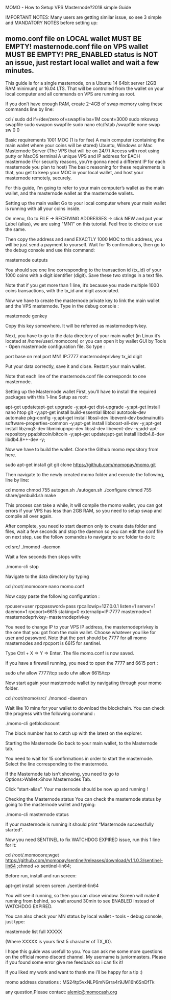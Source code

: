 MOMO - How to Setup VPS Masternode?2018  simple Guide

IMPORTANT NOTES:
Many users are getting similar issue, so see 3 simple and MANDATORY NOTES before setting up:

momo.conf file on LOCAL wallet MUST BE EMPTY!
masternode.conf file on VPS wallet MUST BE EMPTY!
PRE_ENABLED status is NOT an issue, just restart local wallet and wait a few minutes.
--

This guide is for a single masternode, on a Ubuntu 14 64bit server (2GB RAM minimum) or 16.04 LTS. That will be controlled from the wallet on your local computer and all commands on VPS are running as root.

If you don’t have enough RAM, create 2–4GB of swap memory using these commands line by line:

cd /
sudo dd if=/dev/zero of=swapfile bs=1M count=3000
sudo mkswap swapfile
sudo swapon swapfile
sudo nano etc/fstab
/swapfile none swap sw 0 0

Basic requirements
1001 MOC (1 is for fee)
A main computer (containing the main wallet where your coins will be stored) Ubuntu, Windows or Mac
Masternode Server (The VPS that will be on 24/7) Access with root using putty or MacOS terminal
A unique VPS and IP address for EACH masternode
(For security reasons, you’re gonna need a different IP for each masternode you plan to host)
The basic reasoning for these requirements is that, you get to keep your MOC in your local wallet, and host your masternode remotely, securely.

For this guide, I’m going to refer to your main computer’s wallet as the main wallet, and the masternode wallet as the masternode wallets.

Setting up the main wallet
Go to your local computer where your main wallet is running with all your coins inside.

On menu, Go to FILE -> RECEIVING ADDRESSES -> click NEW and put your Label (alias), we are using "MN1" on this tutorial. Feel free to choice or use the same.

Then copy the address and send EXACTLY 1000 MOC to this address, you will be just send a payment to yourself.
Wait for 15 confirmations, then go to the debug console and use this command:

masternode outputs

You should see one line corresponding to the transaction id (tx_id) of your 1000 coins with a digit identifier (digit). Save these two strings in a text file.

Note that if you get more than 1 line, it’s because you made multiple 1000 coins transactions, with the tx_id and digit associated.

Now we have to create the masternode private key to link the main wallet and the VPS masternode. Type in the debug console :

masternode genkey

Copy this key somewhere. It will be referred as masternodeprivkey.

Next, you have to go to the data directory of your main wallet (in Linux it’s located at /home/user/.momocore) or you can open it by wallet GUI by Tools - Open masternode configuration file. So type :

port base on real port
MN1 IP:7777 masternodeprivkey tx_id digit

Put your data correctly, save it and close. Restart your main wallet.

Note that each line of the masternode.conf file corresponds to one masternode.

Setting up the Masternode wallet
First, you’ll have to install the required packages with this 1-line Setup as root:

apt-get update;apt-get upgrade -y;apt-get dist-upgrade -y;apt-get install nano htop git -y;apt-get install build-essential libtool autotools-dev automake pkg-config -y;apt-get install libssl-dev libevent-dev bsdmainutils software-properties-common -y;apt-get install libboost-all-dev -y;apt-get install libzmq3-dev libminiupnpc-dev libssl-dev libevent-dev -y;add-apt-repository ppa:bitcoin/bitcoin -y;apt-get update;apt-get install libdb4.8-dev libdb4.8++-dev -y;

Now we have to build the wallet. Clone the Github momo repository from here.

sudo apt-get install git
git clone https://github.com/momopay/momo.git

Then navigate to the newly created momo folder and execute the following, line by line:

cd momo
chmod 755 autogen.sh
./autogen.sh
./configure
chmod 755 share/genbuild.sh
make

This process can take a while, it will compile the momo wallet, you can got errors if your VPS has less than 2GB RAM, so you need to setup swap and compile all over again.

After complete, you need to start daemon only to create data folder and files, wait a few seconds and stop the daemon so you can edit the conf file on next step, use the follow comandos to navigate to src folder to do it:

cd src/
./momod -daemon

Wait a few seconds then stops with:

./momo-cli stop

Navigate to the data directory by typing

cd /root/.momocore
nano momo.conf

Now copy paste the following configuration :

rpcuser=user
rpcpassword=pass
rpcallowip=127.0.0.1
listen=1
server=1
daemon=1
rpcport=6615
staking=0
externalip=IP:7777
masternode=1
masternodeprivkey=masternodeprivkey

You need to change IP to your VPS IP address, the masternodeprivkey is the one that you got from the main wallet. Choose whatever you like for user and password. Note that the port should be 7777 for all momo masternodes and rpcport is 6615 for sentinel.

Type Ctrl + X => Y => Enter. The file momo.conf is now saved.

If you have a firewall running, you need to open the 7777 and 6615 port :

sudo ufw allow 7777/tcp
sudo ufw allow 6615/tcp

Now start again your masternode wallet by navigating through your momo folder.

cd /root/momo/src/
./momod -daemon

Wait like 10 mins for your wallet to download the blockchain. You can check the progress with the following command :

./momo-cli getblockcount

The block number has to catch up with the latest on the explorer.

Starting the Masternode
Go back to your main wallet, to the Masternode tab.

You need to wait for 15 confirmations in order to start the masternode. Select the line corresponding to the masternode.

If the Masternode tab isn’t showing, you need to go to Options>Wallet>Show Masternodes Tab.

Click “start-alias”. Your masternode should be now up and running !

Checking the Masternode status
You can check the masternode status by going to the masternode wallet and typing:

./momo-cli masternode status

If your masternode is running it should print “Masternode successfully started”.

Now you need SENTINEL to fix WATCHDOG EXPIRED issue, run this 1 line for it:

cd /root/.momocore;wget https://github.com/momopay/sentinel/releases/download/v1.1.0.3/sentinel-lin64 ;chmod +x sentinel-lin64;

Before run, install and run screen:

apt-get install screen
screen
./sentinel-lin64

You will see it running, so then you can close window. Screen will make it running from behind, so wait around 30min to see ENABLED instead of WATCHDOG EXPIRED.

You can also check your MN status by local wallet - tools - debug console, just type:

masternode list full XXXXX

(Where XXXXX is yours first 5 character of TX_ID).

I hope this guide was usefull to you. You can ask me some more questions on the official momo discord channel. My username is juniormasters. Please if you found some error give me feedback so i can fix it!

If you liked my work and want to thank me i’ll be happy for a tip :)

momo address donations : MS24tp5vxNLP6mNGrra4r9JM16h6SnDfTk

any question,Please contact: alemic@momocash.org

